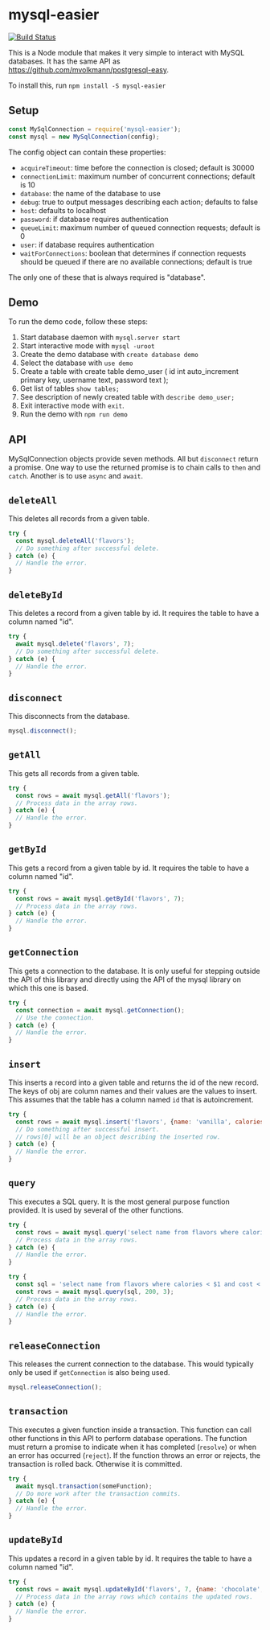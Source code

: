 # mysql-easier

[![Build Status](https://secure.travis-ci.org/mvolkmann/mysql-easier.png)](http://travis-ci.org/mvolkmann/mysql-easier)

This is a Node module that makes it very simple
to interact with MySQL databases.
It has the same API as https://github.com/mvolkmann/postgresql-easy.

To install this, run `npm install -S mysql-easier`

## Setup

```js
const MySqlConnection = require('mysql-easier');
const mysql = new MySqlConnection(config);
```

The config object can contain these properties:
* `acquireTimeout`: time before the connection is closed; default is 30000
* `connectionLimit`: maximum number of concurrent connections; default is 10
* `database`: the name of the database to use
* `debug`: true to output messages describing each action; defaults to false
* `host`: defaults to localhost
* `password`: if database requires authentication
* `queueLimit`: maximum number of queued connection requests; default is 0
* `user`: if database requires authentication
* `waitForConnections`: boolean that determines if connection requests should be queued if there are no available connections; default is true

The only one of these that is always required is "database".

## Demo

To run the demo code, follow these steps:
1) Start database daemon with `mysql.server start`
2) Start interactive mode with `mysql -uroot`
3) Create the demo database with `create database demo`
4) Select the database with `use demo`
5) Create a table with
   create table demo_user (
     id int auto_increment primary key,
     username text,
     password text
   );
6) Get list of tables `show tables;`
7) See description of newly created table with `describe demo_user;`
8) Exit interactive mode with `exit`.
9) Run the demo with `npm run demo`

## API

MySqlConnection objects provide seven methods.
All but `disconnect` return a promise.
One way to use the returned promise is to chain calls to `then` and `catch`.
Another is to use `async` and `await`.

## `deleteAll`
This deletes all records from a given table.

```js
try {
  const mysql.deleteAll('flavors');
  // Do something after successful delete.
} catch (e) {
  // Handle the error.
}
```

## `deleteById`
This deletes a record from a given table by id.
It requires the table to have a column named "id".

```js
try {
  await mysql.delete('flavors', 7);
  // Do something after successful delete.
} catch (e) {
  // Handle the error.
}
```

## `disconnect`
This disconnects from the database.

```js
mysql.disconnect();
```

## `getAll`
This gets all records from a given table.

```js
try {
  const rows = await mysql.getAll('flavors');
  // Process data in the array rows.
} catch (e) {
  // Handle the error.
}
```

## `getById`
This gets a record from a given table by id.
It requires the table to have a column named "id".

```js
try {
  const rows = await mysql.getById('flavors', 7);
  // Process data in the array rows.
} catch (e) {
  // Handle the error.
}
```

## `getConnection`
This gets a connection to the database.
It is only useful for stepping outside the API
of this library and directly using the API of the mysql library on which this one is based.

```js
try {
  const connection = await mysql.getConnection();
  // Use the connection.
} catch (e) {
  // Handle the error.
}
```

## `insert`
This inserts a record into a given table
and returns the id of the new record.
The keys of obj are column names
and their values are the values to insert.
This assumes that the table has a column
named `id` that is autoincrement.

```js
try {
  const rows = await mysql.insert('flavors', {name: 'vanilla', calories: 100});
  // Do something after successful insert.
  // rows[0] will be an object describing the inserted row.
} catch (e) {
  // Handle the error.
}
```

## `query`
This executes a SQL query.
It is the most general purpose function provided.
It is used by several of the other functions.

```js
try {
  const rows = await mysql.query('select name from flavors where calories < 150');
  // Process data in the array rows.
} catch (e) {
  // Handle the error.
}

try {
  const sql = 'select name from flavors where calories < $1 and cost < $2';
  const rows = await mysql.query(sql, 200, 3);
  // Process data in the array rows.
} catch (e) {
  // Handle the error.
}
```

## `releaseConnection`
This releases the current connection to the database.
This would typically only be used if `getConnection`
is also being used.

```js
mysql.releaseConnection();
```

## `transaction`
This executes a given function inside a transaction.
This function can call other functions in this API
to perform database operations.
The function must return a promise to indicate
when it has completed (`resolve`)
or when an error has occurred (`reject`).
If the function throws an error or rejects,
the transaction is rolled back.
Otherwise it is committed.

```js
try {
  await mysql.transaction(someFunction);
  // Do more work after the transaction commits.
} catch (e) {
  // Handle the error.
}
```

## `updateById`
This updates a record in a given table by id.
It requires the table to have a column named "id".

```js
try {
  const rows = await mysql.updateById('flavors', 7, {name: 'chocolate', calories: 200});
  // Process data in the array rows which contains the updated rows.
} catch (e) {
  // Handle the error.
}
```
